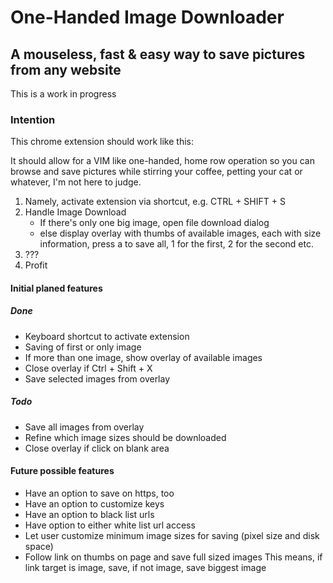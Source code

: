 # One-Handed Image Downloader
## A mouseless, fast & easy way to save pictures from any website
This is a work in progress

### Intention
This chrome extension should work like this:

It should allow for a VIM like one-handed, home row operation so you can browse and save pictures while stirring your coffee, petting your cat or whatever, I'm not here to judge.

1. Namely, activate extension via shortcut, e.g. CTRL + SHIFT + S
2. Handle Image Download
    * If there's only one big image, open file download dialog
    * else display overlay with thumbs of available images, each with size information, press a to save all, 1 for the first, 2 for the second etc.
3. ???
4. Profit

#### Initial planed features

##### Done
* Keyboard shortcut to activate extension
* Saving of first or only image
* If more than one image, show overlay of available images
* Close overlay if Ctrl + Shift + X
* Save selected images from overlay

##### Todo
* Save all images from overlay
* Refine which image sizes should be downloaded
* Close overlay if click on blank area

#### Future possible features

* Have an option to save on https, too
* Have an option to customize keys
* Have an option to black list urls
* Have option to either white list url access
* Let user customize minimum image sizes for saving (pixel size and disk space)
* Follow link on thumbs on page and save full sized images
    This means, if link target is image, save, if not image, save biggest image
